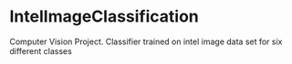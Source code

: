 # IntelImageClassification
Computer Vision Project. Classifier trained on intel image data set for six different classes
